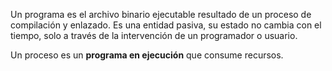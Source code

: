
Un programa es el archivo binario ejecutable resultado de un proceso de compilación y enlazado. Es una entidad pasiva, su estado no cambia con el tiempo, solo a través de la intervención de un programador o usuario.

Un proceso es un **programa en ejecución** que consume recursos.